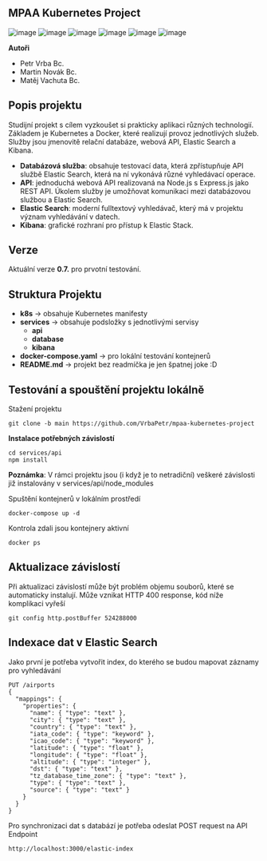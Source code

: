 ## MPAA Kubernetes Project

![image](https://img.shields.io/badge/Kubernetes-3069DE?style=for-the-badge&logo=kubernetes&logoColor=white)
![image](https://img.shields.io/badge/Docker-2CA5E0?style=for-the-badge&logo=docker&logoColor=white)
![image](https://img.shields.io/badge/Node%20js-339933?style=for-the-badge&logo=nodedotjs&logoColor=white)
![image](https://img.shields.io/badge/Express%20js-000000?style=for-the-badge&logo=express&logoColor=white)
![image](https://img.shields.io/badge/Elastic_Search-005571?style=for-the-badge&logo=elasticsearch&logoColor=white)
![image](https://img.shields.io/badge/PostgreSQL-316192?style=for-the-badge&logo=postgresql&logoColor=white)

**Autoři**
- Petr Vrba Bc.
- Martin Novák Bc.
- Matěj Vachuta Bc.

## Popis projektu
Studijní projekt s cílem vyzkoušet si prakticky aplikaci různých technologií. Základem je Kubernetes a Docker, které realizují provoz jednotlivých služeb. Služby jsou jmenovitě relační databáze, webová API, Elastic Search a Kibana.

- **Databázová služba**: obsahuje testovací data, která zpřístupňuje API službě Elastic Search, která na ní vykonává různé vyhledávací operace.
- **API**: jednoduchá webová API realizovaná na Node.js s Express.js jako REST API. Úkolem služby je umožňovat komunikaci mezi databázovou službou a Elastic Search.
- **Elastic Search**: moderní fulltextový vyhledávač, který má v projektu význam vyhledávání v datech.
- **Kibana**: grafické rozhraní pro přístup k Elastic Stack.

## Verze
Aktuální verze **0.7.** pro prvotní testování.

## Struktura Projektu
- **k8s** -> obsahuje Kubernetes manifesty
- **services** -> obsahuje podsložky s jednotlivými servisy
  - **api**
  - **database**
  - **kibana**  
- **docker-compose.yaml** -> pro lokální testování kontejnerů
- **README.md** -> projekt bez readmíčka je jen špatnej joke :D

## Testování a spouštění projektu lokálně
Stažení projektu
```
git clone -b main https://github.com/VrbaPetr/mpaa-kubernetes-project
```
**Instalace potřebných závislostí**
```
cd services/api
npm install
```
**Poznámka**: V rámci projektu jsou (i když je to netradiční) veškeré závislosti již instalovány v services/api/node_modules

Spuštění kontejnerů v lokálním prostředí 
```
docker-compose up -d
```

Kontrola zdali jsou kontejnery aktivní
```
docker ps
```

## Aktualizace závislostí
Při aktualizaci závislostí může být problém objemu souborů, které se automaticky instalují. Může vznikat HTTP 400 response, kód níže komplikaci vyřeší
```
git config http.postBuffer 524288000
```

## Indexace dat v Elastic Search
Jako první je potřeba vytvořit index, do kterého se budou mapovat záznamy pro vyhledávání
```
PUT /airports
{
  "mappings": {
    "properties": {
      "name": { "type": "text" },
      "city": { "type": "text" },
      "country": { "type": "text" },
      "iata_code": { "type": "keyword" },
      "icao_code": { "type": "keyword" },
      "latitude": { "type": "float" },
      "longitude": { "type": "float" },
      "altitude": { "type": "integer" },
      "dst": { "type": "text" },
      "tz_database_time_zone": { "type": "text" },
      "type": { "type": "text" },
      "source": { "type": "text" }
    }
  }
}
```

Pro synchronizaci dat s databází je potřeba odeslat POST request na API Endpoint

```
http://localhost:3000/elastic-index
```
